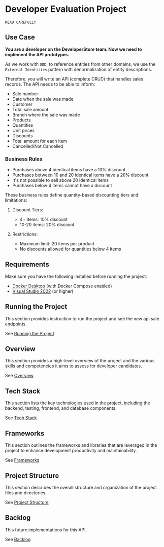# Developer Evaluation Project

`READ CAREFULLY`

## Use Case
**You are a developer on the DeveloperStore team. Now we need to implement the API prototypes.**

As we work with `DDD`, to reference entities from other domains, we use the `External Identities` pattern with denormalization of entity descriptions.

Therefore, you will write an API (complete CRUD) that handles sales records. The API needs to be able to inform:

* Sale number
* Date when the sale was made
* Customer
* Total sale amount
* Branch where the sale was made
* Products
* Quantities
* Unit prices
* Discounts
* Total amount for each item
* Cancelled/Not Cancelled

### Business Rules

* Purchases above 4 identical items have a 10% discount
* Purchases between 10 and 20 identical items have a 20% discount
* It's not possible to sell above 20 identical items
* Purchases below 4 items cannot have a discount

These business rules define quantity-based discounting tiers and limitations:

1. Discount Tiers:
   - 4+ items: 10% discount
   - 10-20 items: 20% discount

2. Restrictions:
   - Maximum limit: 20 items per product
   - No discounts allowed for quantities below 4 items

## Requirements
Make sure you have the following installed before running the project:
- [Docker Desktop](https://www.docker.com/products/docker-desktop) (with Docker Compose enabled)
- [Visual Studio 2022](https://visualstudio.microsoft.com/vs/) (or higher)

## Running the Project
This section provides instruction to run the project and see the new api sale endpoints.

See [Running the Project](/.doc/running_project.md)

## Overview
This section provides a high-level overview of the project and the various skills and competencies it aims to assess for developer candidates. 

See [Overview](/.doc/overview.md)

## Tech Stack
This section lists the key technologies used in the project, including the backend, testing, frontend, and database components. 

See [Tech Stack](/.doc/tech-stack.md)

## Frameworks
This section outlines the frameworks and libraries that are leveraged in the project to enhance development productivity and maintainability. 

See [Frameworks](/.doc/frameworks.md)

## Project Structure
This section describes the overall structure and organization of the project files and directories. 

See [Project Structure](/.doc/project-structure.md)


## Backlog
This future implementations for this API. 

See [Backlog](/.doc/backlog.md)